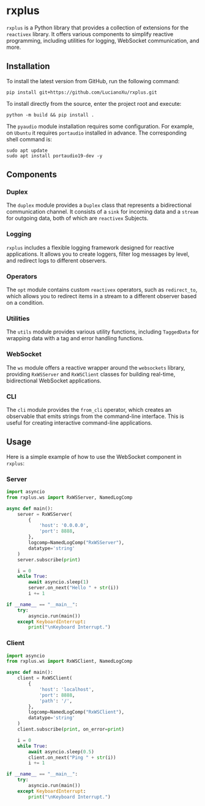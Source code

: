 # rxplus

`rxplus` is a Python library that provides a collection of extensions for the `reactivex` library. It offers various components to simplify reactive programming, including utilities for logging, WebSocket communication, and more.

## Installation

To install the latest version from GitHub, run the following command:
```
pip install git+https://github.com/LucianoXu/rxplus.git
```

To install directly from the source, enter the project root and execute:
```
python -m build && pip install .
```

The `pyaudio` module installation requires some configuration. For example, on `Ubuntu` it requires `portaudio` installed in advance. The corresponding shell command is:
```
sudo apt update
sudo apt install portaudio19-dev -y
```

## Components

### Duplex

The `duplex` module provides a `Duplex` class that represents a bidirectional communication channel. It consists of a `sink` for incoming data and a `stream` for outgoing data, both of which are `reactivex` Subjects.

### Logging

`rxplus` includes a flexible logging framework designed for reactive applications. It allows you to create loggers, filter log messages by level, and redirect logs to different observers.

### Operators

The `opt` module contains custom `reactivex` operators, such as `redirect_to`, which allows you to redirect items in a stream to a different observer based on a condition.

### Utilities

The `utils` module provides various utility functions, including `TaggedData` for wrapping data with a tag and error handling functions.

### WebSocket

The `ws` module offers a reactive wrapper around the `websockets` library, providing `RxWSServer` and `RxWSClient` classes for building real-time, bidirectional WebSocket applications.

### CLI

The `cli` module provides the `from_cli` operator, which creates an observable that emits strings from the command-line interface. This is useful for creating interactive command-line applications.

## Usage

Here is a simple example of how to use the WebSocket component in `rxplus`:

### Server

```python
import asyncio
from rxplus.ws import RxWSServer, NamedLogComp

async def main():
    server = RxWSServer(
        {
            'host': '0.0.0.0',
            'port': 8888,
        },
        logcomp=NamedLogComp("RxWSServer"),
        datatype='string'
    )
    server.subscribe(print)

    i = 0
    while True:
        await asyncio.sleep(1)
        server.on_next("Hello " + str(i))
        i += 1

if __name__ == "__main__":
    try:
        asyncio.run(main())
    except KeyboardInterrupt:
        print("\nKeyboard Interrupt.")
```

### Client

```python
import asyncio
from rxplus.ws import RxWSClient, NamedLogComp

async def main():
    client = RxWSClient(
        {
            'host': 'localhost',
            'port': 8888,
            'path': '/',
        },
        logcomp=NamedLogComp("RxWSClient"),
        datatype='string'
    )
    client.subscribe(print, on_error=print)

    i = 0
    while True:
        await asyncio.sleep(0.5)
        client.on_next("Ping " + str(i))
        i += 1

if __name__ == "__main__":
    try:
        asyncio.run(main())
    except KeyboardInterrupt:
        print("\nKeyboard Interrupt.")
```

